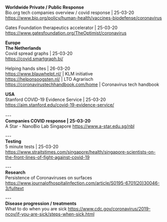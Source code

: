 <b>Worldwide Private / Public Response</b><br />
Bio.org tech companies overview / covid response | 25-03-20 <br />
https://www.bio.org/policy/human-health/vaccines-biodefense/coronavirus

Gates Foundation therapeutics accelerator | 25-03-20 <br />
https://www.gatesfoundation.org/TheOptimist/coronavirus

<b>Europe</b><br />
<b>The Netherlands</b><br />
Covid spread graphs |  25-03-20 <br />
https://covid.smartgraph.bi/

Helping hands sites | 26-03-20<br />
https://www.blauwhelpt.nl/ | KLM initiative<br />
https://helponsoogsten.nl/ | LTO Agrarisch<br />
https://coronavirustechhandbook.com/home | Coronavirus tech handbook

<b>USA</b><br />
Stanford COVID-19 Evidence Service | 25-03-20 <br />
https://aim.stanford.edu/covid-19-evidence-service/<br />
<br />
---<br />
<b>Companies COVID response | 25-03-20</b><br />
A Star - NanoBio Lab Singapore
https://www.a-star.edu.sg/nbl<br />

---<br />
<b>Testing</b><br />
5 minute tests | 25-03-20 <br />
https://www.straitstimes.com/singapore/health/singapore-scientists-on-the-front-lines-of-fight-against-covid-19<br />

---<br/>
<b>Research</b><br />
Persistence of Coronaviruses on surfaces
https://www.journalofhospitalinfection.com/article/S0195-6701(20)30046-3/fulltext

---<br/>
<b>Disease progression / treatments</b><br />
What to do when you are sick
https://www.cdc.gov/coronavirus/2019-ncov/if-you-are-sick/steps-when-sick.html
